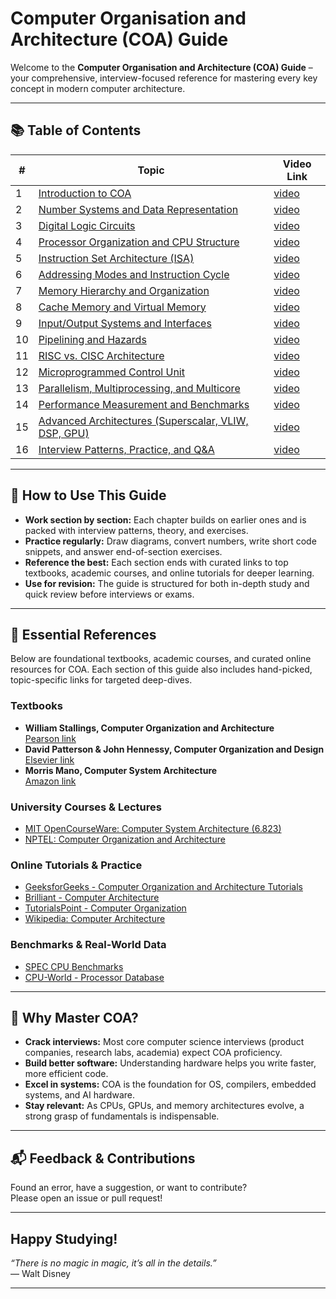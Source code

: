 # Computer Organisation and Architecture (COA) Guide

Welcome to the **Computer Organisation and Architecture (COA) Guide** – your comprehensive, interview-focused reference for mastering every key concept in modern computer architecture.

---

## 📚 Table of Contents

| # | Topic | Video Link |
|---|-------|------------|
| 1 | [Introduction to COA](01_Introduction_to_COA.md) | [video](https://www.youtube.com/results?search_query=Introduction+to+COA+computer+organization+architecture) |
| 2 | [Number Systems and Data Representation](02_Number_Systems_and_Data_Representation.md) | [video](https://www.youtube.com/results?search_query=Number+Systems+Data+Representation+computer+organization) |
| 3 | [Digital Logic Circuits](03_Digital_Logic_Circuits.md) | [video](https://www.youtube.com/results?search_query=Digital+Logic+Circuits+computer+organization) |
| 4 | [Processor Organization and CPU Structure](04_Processor_Organization_and_CPU_Structure.md) | [video](https://www.youtube.com/results?search_query=Processor+Organization+CPU+Structure+computer+organization) |
| 5 | [Instruction Set Architecture (ISA)](05_Instruction_Set_Architecture.md) | [video](https://www.youtube.com/results?search_query=Instruction+Set+Architecture+ISA+computer+organization) |
| 6 | [Addressing Modes and Instruction Cycle](06_Addressing_Modes_and_Instruction_Cycle.md) | [video](https://www.youtube.com/results?search_query=Addressing+Modes+Instruction+Cycle+computer+organization) |
| 7 | [Memory Hierarchy and Organization](07_Memory_Hierarchy_and_Organization.md) | [video](https://www.youtube.com/results?search_query=Memory+Hierarchy+Organization+computer+architecture) |
| 8 | [Cache Memory and Virtual Memory](08_Cache_Memory_and_Virtual_Memory.md) | [video](https://www.youtube.com/results?search_query=Cache+Memory+Virtual+Memory+computer+organization) |
| 9 | [Input/Output Systems and Interfaces](09_Input_Output_Systems_and_Interfaces.md) | [video](https://www.youtube.com/results?search_query=Input+Output+Systems+Interfaces+computer+organization) |
| 10 | [Pipelining and Hazards](10_Pipelining_and_Hazards.md) | [video](https://www.youtube.com/results?search_query=Pipelining+Hazards+computer+organization) |
| 11 | [RISC vs. CISC Architecture](11_RISC_vs_CISC_Architecture.md) | [video](https://www.youtube.com/results?search_query=RISC+vs+CISC+Architecture+computer+organization) |
| 12 | [Microprogrammed Control Unit](12_Microprogrammed_Control_Unit.md) | [video](https://www.youtube.com/results?search_query=Microprogrammed+Control+Unit+computer+organization) |
| 13 | [Parallelism, Multiprocessing, and Multicore](13_Parallelism_Multiprocessing_Multicore.md) | [video](https://www.youtube.com/results?search_query=Parallelism+Multiprocessing+Multicore+computer+organization) |
| 14 | [Performance Measurement and Benchmarks](14_Performance_Measurement_and_Benchmarks.md) | [video](https://www.youtube.com/results?search_query=Performance+Measurement+Benchmarks+computer+organization) |
| 15 | [Advanced Architectures (Superscalar, VLIW, DSP, GPU)](15_Advanced_Architectures.md) | [video](https://www.youtube.com/results?search_query=Superscalar+VLIW+DSP+GPU+computer+architecture) |
| 16 | [Interview Patterns, Practice, and Q&A](16_Interview_Patterns_Practice_QA.md) | [video](https://www.youtube.com/results?search_query=Computer+Organization+Architecture+interview+questions) |

---

## 🚀 How to Use This Guide

- **Work section by section:** Each chapter builds on earlier ones and is packed with interview patterns, theory, and exercises.
- **Practice regularly:** Draw diagrams, convert numbers, write short code snippets, and answer end-of-section exercises.
- **Reference the best:** Each section ends with curated links to top textbooks, academic courses, and online tutorials for deeper learning.
- **Use for revision:** The guide is structured for both in-depth study and quick review before interviews or exams.

---

## 📖 Essential References

Below are foundational textbooks, academic courses, and curated online resources for COA. Each section of this guide also includes hand-picked, topic-specific links for targeted deep-dives.

### Textbooks
- **William Stallings, Computer Organization and Architecture**  
  [Pearson link](https://www.pearson.com/en-us/subject-catalog/p/computer-organization-and-architecture/P200000001275/9780134101613)
- **David Patterson & John Hennessy, Computer Organization and Design**  
  [Elsevier link](https://www.elsevier.com/books/computer-organization-and-design-arm-edition/patterson/978-0-12-801733-3)
- **Morris Mano, Computer System Architecture**  
  [Amazon link](https://www.amazon.com/Computer-System-Architecture-Morris-Mano/dp/0131755633)

### University Courses & Lectures
- [MIT OpenCourseWare: Computer System Architecture (6.823)](https://ocw.mit.edu/courses/electrical-engineering-and-computer-science/6-823-computer-system-architecture-fall-2005/)
- [NPTEL: Computer Organization and Architecture](https://nptel.ac.in/courses/106/106/106106092/)

### Online Tutorials & Practice
- [GeeksforGeeks - Computer Organization and Architecture Tutorials](https://www.geeksforgeeks.org/computer-organization-and-architecture-tutorials/)
- [Brilliant - Computer Architecture](https://brilliant.org/wiki/computer-architecture/)
- [TutorialsPoint - Computer Organization](https://www.tutorialspoint.com/computer_logical_organization/index.htm)
- [Wikipedia: Computer Architecture](https://en.wikipedia.org/wiki/Computer_architecture)

### Benchmarks & Real-World Data
- [SPEC CPU Benchmarks](https://www.spec.org/cpu2017/)
- [CPU-World - Processor Database](https://www.cpu-world.com/)

---

## 🏁 Why Master COA?

- **Crack interviews:** Most core computer science interviews (product companies, research labs, academia) expect COA proficiency.
- **Build better software:** Understanding hardware helps you write faster, more efficient code.
- **Excel in systems:** COA is the foundation for OS, compilers, embedded systems, and AI hardware.
- **Stay relevant:** As CPUs, GPUs, and memory architectures evolve, a strong grasp of fundamentals is indispensable.

---

## 📬 Feedback & Contributions

Found an error, have a suggestion, or want to contribute?  
Please open an issue or pull request!

---

## Happy Studying!

*“There is no magic in magic, it’s all in the details.”*  
— Walt Disney

---
